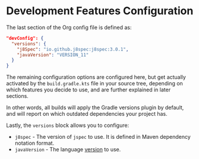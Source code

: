 # Development Features Configuration

The last section of the Org config file is defined as:

```json
"devConfig": {
  "versions": {
    "j8Spec": "io.github.j8spec:j8spec:3.0.1",
    "javaVersion": "VERSION_11"
  }
}
```

The remaining configuration options are configured here, but get actually activated by the `build.gradle.kts` file in your source tree, depending on which features you decide to use, and are further explained in later sections.

In other words, all builds will apply the Gradle versions plugin by default, and will report on which outdated dependencies your project has. 

Lastly, the `versions` block allows you to configure:

- `j8spec` - The version of `jspec` to use. It is defined in Maven dependency notation format.
- `javaVersion` - The language [version](https://docs.gradle.org/current/javadoc/org/gradle/api/JavaVersion.html) to use.
